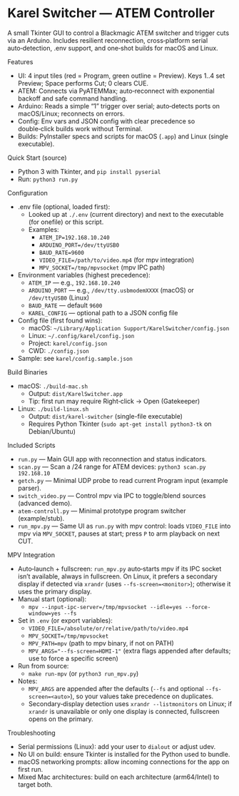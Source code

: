 # Karel Switcher — ATEM Controller

A small Tkinter GUI to control a Blackmagic ATEM switcher and trigger cuts via an Arduino. Includes resilient reconnection, cross‑platform serial auto‑detection, .env support, and one‑shot builds for macOS and Linux.

Features
- UI: 4 input tiles (red = Program, green outline = Preview). Keys 1..4 set Preview; Space performs Cut; 0 clears CUE.
- ATEM: Connects via PyATEMMax; auto‑reconnect with exponential backoff and safe command handling.
- Arduino: Reads a simple “1” trigger over serial; auto‑detects ports on macOS/Linux; reconnects on errors.
- Config: Env vars and JSON config with clear precedence so double‑click builds work without Terminal.
- Builds: PyInstaller specs and scripts for macOS (`.app`) and Linux (single executable).

Quick Start (source)
- Python 3 with Tkinter, and `pip install pyserial`
- Run: `python3 run.py`

Configuration
- .env file (optional, loaded first):
  - Looked up at `./.env` (current directory) and next to the executable (for onefile) or this script.
  - Examples:
    - `ATEM_IP=192.168.10.240`
    - `ARDUINO_PORT=/dev/ttyUSB0`
    - `BAUD_RATE=9600`
    - `VIDEO_FILE=/path/to/video.mp4` (for mpv integration)
    - `MPV_SOCKET=/tmp/mpvsocket` (mpv IPC path)
- Environment variables (highest precedence):
  - `ATEM_IP` — e.g., `192.168.10.240`
  - `ARDUINO_PORT` — e.g., `/dev/tty.usbmodemXXXX` (macOS) or `/dev/ttyUSB0` (Linux)
  - `BAUD_RATE` — default `9600`
  - `KAREL_CONFIG` — optional path to a JSON config file
- Config file (first found wins):
  - macOS: `~/Library/Application Support/KarelSwitcher/config.json`
  - Linux: `~/.config/karel/config.json`
  - Project: `karel/config.json`
  - CWD: `./config.json`
- Sample: see `karel/config.sample.json`

Build Binaries
- macOS: `./build-mac.sh`
  - Output: `dist/KarelSwitcher.app`
  - Tip: first run may require Right‑click → Open (Gatekeeper)
- Linux: `./build-linux.sh`
  - Output: `dist/karel-switcher` (single-file executable)
  - Requires Python Tkinter (`sudo apt-get install python3-tk` on Debian/Ubuntu)

Included Scripts
- `run.py` — Main GUI app with reconnection and status indicators.
- `scan.py` — Scan a /24 range for ATEM devices: `python3 scan.py 192.168.10`
- `getch.py` — Minimal UDP probe to read current Program input (example parser).
- `switch_video.py` — Control mpv via IPC to toggle/blend sources (advanced demo).
- `atem-controll.py` — Minimal prototype program switcher (example/stub).
- `run_mpv.py` — Same UI as `run.py` with mpv control: loads `VIDEO_FILE` into mpv via `MPV_SOCKET`, pauses at start; press `P` to arm playback on next CUT.

MPV Integration
- Auto‑launch + fullscreen: `run_mpv.py` auto‑starts mpv if its IPC socket isn’t available, always in fullscreen. On Linux, it prefers a secondary display if detected via `xrandr` (uses `--fs-screen=<monitor>`); otherwise it uses the primary display.
- Manual start (optional):
  - `mpv --input-ipc-server=/tmp/mpvsocket --idle=yes --force-window=yes --fs`
- Set in `.env` (or export variables):
  - `VIDEO_FILE=/absolute/or/relative/path/to/video.mp4`
  - `MPV_SOCKET=/tmp/mpvsocket`
  - `MPV_PATH=mpv` (path to mpv binary, if not on PATH)
  - `MPV_ARGS="--fs-screen=HDMI-1"` (extra flags appended after defaults; use to force a specific screen)
- Run from source:
  - `make run-mpv` (or `python3 run_mpv.py`)
- Notes:
  - `MPV_ARGS` are appended after the defaults (`--fs` and optional `--fs-screen=<auto>`), so your values take precedence on duplicates.
  - Secondary‑display detection uses `xrandr --listmonitors` on Linux; if `xrandr` is unavailable or only one display is connected, fullscreen opens on the primary.

Troubleshooting
- Serial permissions (Linux): add your user to `dialout` or adjust udev.
- No UI on build: ensure Tkinter is installed for the Python used to bundle.
- macOS networking prompts: allow incoming connections for the app on first run.
- Mixed Mac architectures: build on each architecture (arm64/Intel) to target both.
